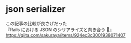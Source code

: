 # json serializer
この記事の比較が良さげだった  
『Rails における JSON のシリアライズと向き合う 🦜』  
https://qiita.com/sakuraya/items/924ec3c3001938071407
